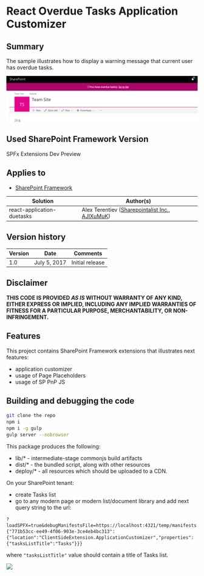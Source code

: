# React Overdue Tasks Application Customizer

## Summary
The sample illustrates how to display a warning message that current user has overdue tasks.

![React Slider Field Customizer](./assets/app-customizer.png)

## Used SharePoint Framework Version 
SPFx Extensions Dev Preview

## Applies to

* [SharePoint Framework](http://dev.office.com/sharepoint/docs/spfx/sharepoint-framework-overview)

Solution|Author(s)
--------|---------
react-application-duetasks | Alex Terentiev ([Sharepointalist Inc.](http://www.sharepointalist.com), [AJIXuMuK](https://github.com/AJIXuMuK))

## Version history

Version|Date|Comments
-------|----|--------
1.0|July 5, 2017|Initial release

## Disclaimer
**THIS CODE IS PROVIDED *AS IS* WITHOUT WARRANTY OF ANY KIND, EITHER EXPRESS OR IMPLIED, INCLUDING ANY IMPLIED WARRANTIES OF FITNESS FOR A PARTICULAR PURPOSE, MERCHANTABILITY, OR NON-INFRINGEMENT.**

## Features
This project contains SharePoint Framework extensions that illustrates next features:
* application customizer
* usage of Page Placeholders
* usage of SP PnP JS

## Building and debugging the code

```bash
git clone the repo
npm i
npm i -g gulp
gulp server --nobrowser
```

This package produces the following:

* lib/* - intermediate-stage commonjs build artifacts
* dist/* - the bundled script, along with other resources
* deploy/* - all resources which should be uploaded to a CDN.

On your SharePoint tenant:

* create Tasks list
* go to any modern page or modern list/document library and add next query string to the url:
```
?loadSPFX=true&debugManifestsFile=https://localhost:4321/temp/manifests.js&customActions={"771b53cc-ee49-4f06-903e-3ce4eb4bc313":{"location":"ClientSideExtension.ApplicationCustomizer","properties":{"tasksListTitle":"Tasks"}}}
```
where ```"tasksListTitle"``` value should contain a title of Tasks list.

![](https://telemetry.sharepointpnp.com/sp-dev-fx-extensions/samples/react-application-duetasks)